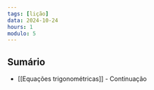 ```yaml
---
tags: [lição]
data: 2024-10-24
hours: 1
modulo: 5
---
```


## Sumário
- [[Equações trigonométricas]] - Continuação
